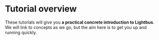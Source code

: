 # Tutorial overview

These tutorials will give you **a practical concrete introduction to
Lightbus**. We will link to concepts as we go, but the aim here
is to get you up and running quickly.
